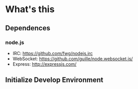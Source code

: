 # What's this
## Dependences
### node.js
* IRC: https://github.com/fwg/nodejs.irc
* WebSocket: https://github.com/guille/node.websocket.js/
* Express: http://expressjs.com/
## Initialize Develop Environment
